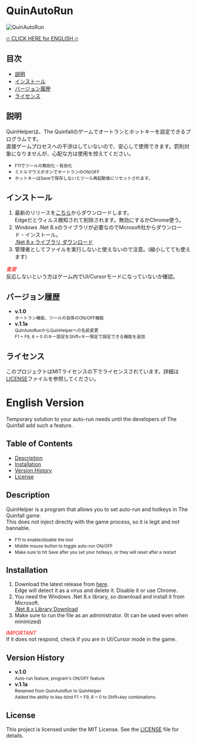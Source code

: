 # QuinAutoRun

![QuinAutoRun](https://raw.githubusercontent.com/beetron/QuinHelper/master/QuinHelper-v1.1a.png)

[🔥 CLICK HERE for ENGLISH 🔥](#english-version)

## 目次

- [説明](#説明)
- [インストール](#インストール)
- [バージョン履歴](#バージョン履歴)
- [ライセンス](#ライセンス)

## 説明

QuinHelperは、The Quinfallのゲームでオートランとホットキーを設定できるプログラムです。<br>
直接ゲームプロセスへの干渉はしていないので、安心して使用できます。罰則対象になりませんが、心配な方は使用を控えてください。<br>
- <small>F11でツールの無効化・有効化</small><br>
- <small>ミドルマウスボタンでオートランのON/OFF</small><br>
- <small>ホットキーはSaveで保存しないとツール再起動後にリセットされます。</small>

## インストール

1. 最新のリリースを[こちら](https://github.com/beetron/QuinHelper/releases/download/v.1.1a/QuinHelper-v.1.1a.zip)からダウンロードします。<br>
   Edgeだとウィルス検知されて削除されます。無効にするかChrome使う。
2. Windows .Net 8.xのライブラリが必要なのでMcrosoft社からダウンロード・インストール。<br>
[.Net 8.x ライブラリ ダウンロード](https://download.visualstudio.microsoft.com/download/pr/f1e7ffc8-c278-4339-b460-517420724524/f36bb75b2e86a52338c4d3a90f8dac9b/windowsdesktop-runtime-8.0.12-win-x64.exe)
3. 管理者としてファイルを実行しないと使えないので注意。(縮小してても使えます)

<span style="color:red;">*重要*</span> <br>
反応しないという方はゲーム内でUI/Cursorモードになっていないか確認。

## バージョン履歴

- **v.1.0**<br>
<small>オートラン機能、ツールの自体のON/OFF機能</small><br>
- **v.1.1a**<br>
<small>QuinAutoRunからQuinHelperへの名前変更</small><br>
<small>F1 ~ F9, 6 ~ 0 のキー設定をShift+キー限定で設定できる機能を追加</small><br>

## ライセンス

このプロジェクトはMITライセンスの下でライセンスされています。詳細は[LICENSE](LICENSE)ファイルを参照してください。

# English Version

Temporary solution to your auto-run needs until the developers of The Quinfall add such a feature.

## Table of Contents

- [Description](#description)
- [Installation](#installation)
- [Version History](#version-history)
- [License](#license)

## Description

QuinHelper is a program that allows you to set auto-run and hotkeys in The Quinfall game.<br>
This does not inject directly with the game process, so it is legit and not bannable.<br>
- <small>F11 to enable/disable the tool</small><br>
- <small>Middle mouse button to toggle auto-run ON/OFF</small><br>
- <small>Make sure to hit Save after you set your hotkeys, or they will reset after a restart</small>

## Installation

1. Download the latest release from [here](https://github.com/beetron/QuinHelper/releases/download/v.1.1a/QuinHelper-v.1.1a.zip).<br>
   Edge will detect it as a virus and delete it. Disable it or use Chrome.
2. You need the Windows .Net 8.x library, so download and install it from Microsoft.<br>
[.Net 8.x Library Download](https://download.visualstudio.microsoft.com/download/pr/f1e7ffc8-c278-4339-b460-517420724524/f36bb75b2e86a52338c4d3a90f8dac9b/windowsdesktop-runtime-8.0.12-win-x64.exe)
3. Make sure to run the file as an administrator. (It can be used even when minimized)

<span style="color:red;">*IMPORTANT*</span> <br>
If it does not respond, check if you are in UI/Cursor mode in the game.

## Version History

- **v.1.0**<br>
<small>Auto-run feature, program's ON/OFF feature</small><br>
- **v.1.1a**<br>
<small>Renamed from QuinAutoRun to QuinHelper</small><br>
<small>Added the ability to key-bind F1 ~ F9, 6 ~ 0 to Shift+key combinations.</small><br>

## License

This project is licensed under the MIT License. See the [LICENSE](LICENSE) file for details.
